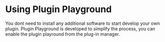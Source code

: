 # Using Plugin Playground

You dont need to install any additional software to start develop your own plugin. Plugin Playground is developed to simplify the process, you can enable the plugin playround from the plug-in manager.

